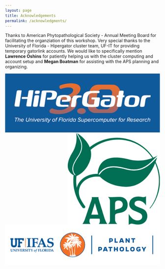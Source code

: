 ```yaml
---
layout: page
title: Acknowledgements
permalink: /acknowledgments/
---
```


Thanks to American Phytopathological Society - Annual Meeting Board for facilitating the organziation of this workshop. Very special thanks to the University of Florida - Hipergator cluster team, UF-IT for providing temporary gatorlink accounts. We would like to specifically mention **Lawrence Oshins** for patiently helping us with the cluster computing and account setup and **Megan Boatman** for assisting with the APS planning and organizing.

<img src="/assets/img/hipergator.png" align="left">    <img src="/assets/img/apslogo.png" align="right" height="300" width="300">  


<img src="/assets/img/plant_path.png" align="center">

